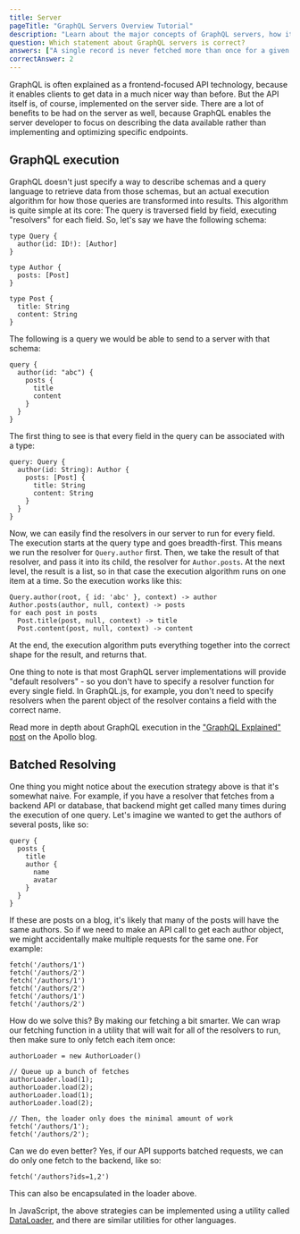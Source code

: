 ```yaml
---
title: Server
pageTitle: "GraphQL Servers Overview Tutorial"
description: "Learn about the major concepts of GraphQL servers, how it executes GraphQL queries with resolver functions and batches multiple requests."
question: Which statement about GraphQL servers is correct?
answers: ["A single record is never fetched more than once for a given query", "Query fields are resolved depth-first", "Resolvers can be defined on a field granularity", "A GraphQL server that doesn't use DataLoader isn't a GraphQL Server"]
correctAnswer: 2
---
```


GraphQL is often explained as a frontend-focused API technology, because it enables clients to get data in a much nicer way than before. But the API itself is, of course, implemented on the server side. There are a lot of benefits to be had on the server as well, because GraphQL enables the server developer to focus on describing the data available rather than implementing and optimizing specific endpoints.

## GraphQL execution

GraphQL doesn't just specify a way to describe schemas and a query language to retrieve data from those schemas, but an actual execution algorithm for how those queries are transformed into results. This algorithm is quite simple at its core: The query is traversed field by field, executing "resolvers" for each field. So, let's say we have the following schema:

```graphql(nocopy)
type Query {
  author(id: ID!): [Author]
}

type Author {
  posts: [Post]
}

type Post {
  title: String
  content: String
}
```

The following is a query we would be able to send to a server with that schema:

```graphql(nocopy)
query {
  author(id: "abc") {
    posts {
      title
      content
    }
  }
}
```

The first thing to see is that every field in the query can be associated with a type:


```graphql(nocopy)
query: Query {
  author(id: String): Author {
    posts: [Post] {
      title: String
      content: String
    }
  }
}
```

Now, we can easily find the resolvers in our server to run for every field. The execution starts at the query type and goes breadth-first. This means we run the resolver for `Query.author` first. Then, we take the result of that resolver, and pass it into its child, the resolver for `Author.posts`. At the next level, the result is a list, so in that case the execution algorithm runs on one item at a time. So the execution works like this:

```(nocopy)
Query.author(root, { id: 'abc' }, context) -> author
Author.posts(author, null, context) -> posts
for each post in posts
  Post.title(post, null, context) -> title
  Post.content(post, null, context) -> content
```

At the end, the execution algorithm puts everything together into the correct shape for the result, and returns that.

One thing to note is that most GraphQL server implementations will provide "default resolvers" - so you don't have to specify a resolver function for every single field. In GraphQL.js, for example, you don't need to specify resolvers when the parent object of the resolver contains a field with the correct name.

Read more in depth about GraphQL execution in the ["GraphQL Explained" post](https://dev-blog.apollodata.com/graphql-explained-5844742f195e) on the Apollo blog.

## Batched Resolving

One thing you might notice about the execution strategy above is that it's somewhat naive. For example, if you have a resolver that fetches from a backend API or database, that backend might get called many times during the execution of one query. Let's imagine we wanted to get the authors of several posts, like so:

```grapqhl(nocopy)
query {
  posts {
    title
    author {
      name
      avatar
    }
  }
}
```

If these are posts on a blog, it's likely that many of the posts will have the same authors. So if we need to make an API call to get each author object, we might accidentally make multiple requests for the same one. For example:

```javascript(nocopy)
fetch('/authors/1')
fetch('/authors/2')
fetch('/authors/1')
fetch('/authors/2')
fetch('/authors/1')
fetch('/authors/2')
```

How do we solve this? By making our fetching a bit smarter. We can wrap our fetching function in a utility that will wait for all of the resolvers to run, then make sure to only fetch each item once:

```javascript(nocopy)
authorLoader = new AuthorLoader()

// Queue up a bunch of fetches
authorLoader.load(1);
authorLoader.load(2);
authorLoader.load(1);
authorLoader.load(2);

// Then, the loader only does the minimal amount of work
fetch('/authors/1');
fetch('/authors/2');
```

Can we do even better? Yes, if our API supports batched requests, we can do only one fetch to the backend, like so:

```javascript(nocopy)
fetch('/authors?ids=1,2')
```

This can also be encapsulated in the loader above.

In JavaScript, the above strategies can be implemented using a utility called [DataLoader](https://github.com/facebook/dataloader), and there are similar utilities for other languages.
